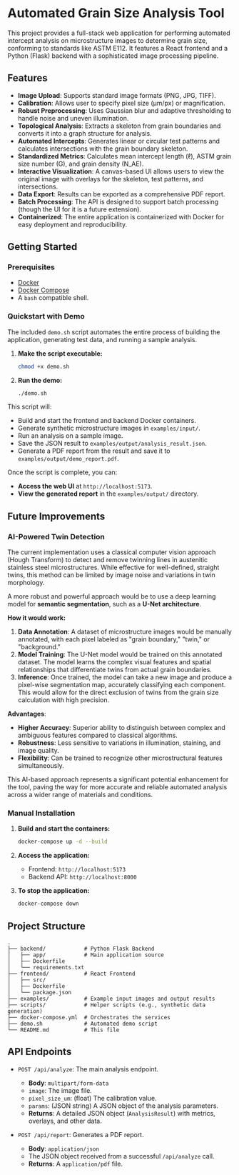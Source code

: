 # Automated Grain Size Analysis Tool

This project provides a full-stack web application for performing automated intercept analysis on microstructure images to determine grain size, conforming to standards like ASTM E112. It features a React frontend and a Python (Flask) backend with a sophisticated image processing pipeline.

## Features

-   **Image Upload**: Supports standard image formats (PNG, JPG, TIFF).
-   **Calibration**: Allows user to specify pixel size (µm/px) or magnification.
-   **Robust Preprocessing**: Uses Gaussian blur and adaptive thresholding to handle noise and uneven illumination.
-   **Topological Analysis**: Extracts a skeleton from grain boundaries and converts it into a graph structure for analysis.
-   **Automated Intercepts**: Generates linear or circular test patterns and calculates intersections with the grain boundary skeleton.
-   **Standardized Metrics**: Calculates mean intercept length (ℓ), ASTM grain size number (G), and grain density (N_AE).
-   **Interactive Visualization**: A canvas-based UI allows users to view the original image with overlays for the skeleton, test patterns, and intersections.
-   **Data Export**: Results can be exported as a comprehensive PDF report.
-   **Batch Processing**: The API is designed to support batch processing (though the UI for it is a future extension).
-   **Containerized**: The entire application is containerized with Docker for easy deployment and reproducibility.

## Getting Started

### Prerequisites

-   [Docker](https://www.docker.com/get-started)
-   [Docker Compose](https://docs.docker.com/compose/install/)
-   A `bash` compatible shell.

### Quickstart with Demo

The included `demo.sh` script automates the entire process of building the application, generating test data, and running a sample analysis.

1.  **Make the script executable:**
    ```bash
    chmod +x demo.sh
    ```

2.  **Run the demo:**
    ```bash
    ./demo.sh
    ```

This script will:
-   Build and start the frontend and backend Docker containers.
-   Generate synthetic microstructure images in `examples/input/`.
-   Run an analysis on a sample image.
-   Save the JSON result to `examples/output/analysis_result.json`.
-   Generate a PDF report from the result and save it to `examples/output/demo_report.pdf`.

Once the script is complete, you can:
-   **Access the web UI** at `http://localhost:5173`.
-   **View the generated report** in the `examples/output/` directory.

## Future Improvements

### AI-Powered Twin Detection

The current implementation uses a classical computer vision approach (Hough Transform) to detect and remove twinning lines in austenitic stainless steel microstructures. While effective for well-defined, straight twins, this method can be limited by image noise and variations in twin morphology.

A more robust and powerful approach would be to use a deep learning model for **semantic segmentation**, such as a **U-Net architecture**.

**How it would work:**

1.  **Data Annotation**: A dataset of microstructure images would be manually annotated, with each pixel labeled as "grain boundary," "twin," or "background."
2.  **Model Training**: The U-Net model would be trained on this annotated dataset. The model learns the complex visual features and spatial relationships that differentiate twins from actual grain boundaries.
3.  **Inference**: Once trained, the model can take a new image and produce a pixel-wise segmentation map, accurately classifying each component. This would allow for the direct exclusion of twins from the grain size calculation with high precision.

**Advantages**:
-   **Higher Accuracy**: Superior ability to distinguish between complex and ambiguous features compared to classical algorithms.
-   **Robustness**: Less sensitive to variations in illumination, staining, and image quality.
-   **Flexibility**: Can be trained to recognize other microstructural features simultaneously.

This AI-based approach represents a significant potential enhancement for the tool, paving the way for more accurate and reliable automated analysis across a wider range of materials and conditions.

### Manual Installation

1.  **Build and start the containers:**
    ```bash
    docker-compose up -d --build
    ```

2.  **Access the application:**
    -   Frontend: `http://localhost:5173`
    -   Backend API: `http://localhost:8000`

3.  **To stop the application:**
    ```bash
    docker-compose down
    ```

## Project Structure

```
.
├── backend/            # Python Flask Backend
│   ├── app/            # Main application source
│   ├── Dockerfile
│   └── requirements.txt
├── frontend/           # React Frontend
│   ├── src/
│   ├── Dockerfile
│   └── package.json
├── examples/           # Example input images and output results
├── scripts/            # Helper scripts (e.g., synthetic data generation)
├── docker-compose.yml  # Orchestrates the services
├── demo.sh             # Automated demo script
└── README.md           # This file
```

## API Endpoints

-   `POST /api/analyze`: The main analysis endpoint.
    -   **Body**: `multipart/form-data`
    -   `image`: The image file.
    -   `pixel_size_um`: (float) The calibration value.
    -   `params`: (JSON string) A JSON object of the analysis parameters.
    -   **Returns**: A detailed JSON object (`AnalysisResult`) with metrics, overlays, and other data.

-   `POST /api/report`: Generates a PDF report.
    -   **Body**: `application/json`
    -   The JSON object received from a successful `/api/analyze` call.
    -   **Returns**: A `application/pdf` file.
```

